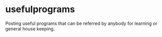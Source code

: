 # usefulprograms

Posting useful programs that can be referred by anybody for learning or general house keeping.
